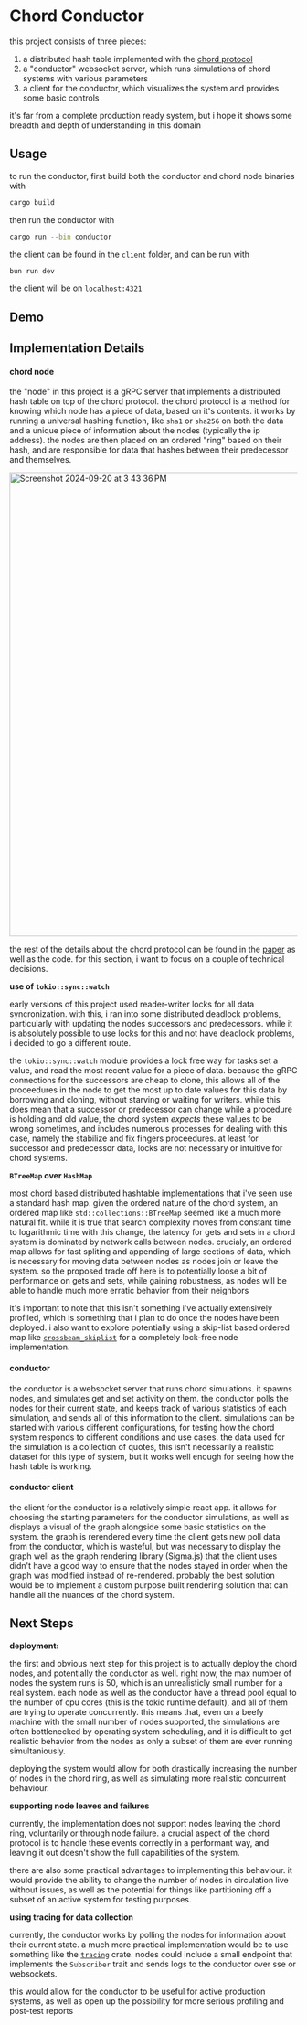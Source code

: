 # Chord Conductor
this project consists of three pieces:

1. a distributed hash table implemented with the [chord protocol](https://pdos.csail.mit.edu/papers/ton:chord/paper-ton.pdf)
2. a "conductor" websocket server, which runs simulations of chord systems with various parameters
3. a client for the conductor, which visualizes the system and provides some basic controls

it's far from a complete production ready system, but i hope it shows some breadth and depth of understanding in this domain

## Usage
to run the conductor, first build both the conductor and chord node binaries with
```bash
cargo build
```

then run the conductor with
```bash
cargo run --bin conductor
```

the client can be found in the `client` folder, and can be run with
```bash
bun run dev
```
the client will be on `localhost:4321`

## Demo
## Implementation Details
#### chord node
the "node" in this project is a gRPC server that implements a distributed hash table on top of the chord protocol.
the chord protocol is a method for knowing which node has a piece of data, based on it's contents. it works by running a universal hashing function, like `sha1` or `sha256`
on both the data and a unique piece of information about the nodes (typically the ip address). the nodes are then placed on an ordered "ring" based on their hash, and are responsible
for data that hashes between their predecessor and themselves.

<img width="812" alt="Screenshot 2024-09-20 at 3 43 36 PM" src="https://github.com/user-attachments/assets/fca9da3a-1139-4403-a174-e63499d73f94">

the rest of the details about the chord protocol can be found in the [paper](https://pdos.csail.mit.edu/papers/ton:chord/paper-ton.pdf) as well as the code. for this section, i want to focus on a couple of technical decisions.

**use of `tokio::sync::watch`**

early versions of this project used reader-writer locks for all data syncronization. with this, i ran into some distributed deadlock problems, particularly with updating the nodes successors and predecessors. while it is absolutely possible to use locks for this and not have deadlock problems, i decided to go a different route.

the `tokio::sync::watch` module provides a lock free way for tasks set a value, and read the most recent value for a piece of data. because the gRPC connections for the successors are cheap to clone, this allows all of the proceedures in the node to get the most up to date values for this data by borrowing and cloning, without starving or waiting for writers. while this does mean that a successor or predecessor can change while a procedure is holding and old value, the chord system *expects* these values to be wrong sometimes, and includes numerous processes for dealing with this case, namely the stabilize and fix fingers proceedures. at least for successor and predecessor data, locks are not necessary or intuitive for chord systems.

**`BTreeMap` over `HashMap`**

most chord based distributed hashtable implementations that i've seen use a standard hash map. given the ordered nature of the chord system, an ordered map like `std::collections::BTreeMap` seemed like a much more natural fit. while it is true that search complexity moves from constant time to logarithmic time with this change, the latency for gets and sets in a chord system is dominated by network calls between nodes. crucialy, an ordered map allows for fast spliting and appending of large sections of data, which is necessary for moving data between nodes as nodes join or leave the system. so the proposed trade off here is to potentially loose a bit of performance on gets and sets, while gaining robustness, as nodes will be able to handle much more erratic behavior from their neighbors

it's important to note that this isn't something i've actually extensively profiled, which is something that i plan to do once the nodes have been deployed. i also want to explore potentially using a skip-list based ordered map like [`crossbeam_skiplist`](https://docs.rs/crossbeam-skiplist/latest/crossbeam_skiplist/) for a completely lock-free node implementation.

#### conductor
the conductor is a websocket server that runs chord simulations. it spawns nodes, and simulates get and set activity on them. the conductor polls the nodes for their current state, and keeps track of various statistics of each simulation, and sends all of this information to the client. simulations can be started with various different configurations, for testing how the chord system responds to different conditions and use cases. the data used for the simulation is a collection of quotes, this isn't necessarily a realistic dataset for this type of system, but it works well enough for seeing how the hash table is working.

#### conductor client
the client for the conductor is a relatively simple react app. it allows for choosing the starting parameters for the conductor simulations, as well as displays a visual of the graph alongside some basic statistics on the system. the graph is rerendered every time the client gets new poll data from the conductor, which is wasteful, but was necessary to display the graph well as the graph rendering library (Sigma.js) that the client uses didn't have a good way to ensure that the nodes stayed in order when the graph was modified instead of re-rendered. probably the best solution would be to implement a custom purpose built rendering solution that can handle all the nuances of the chord system.


## Next Steps 
**deployment:**

the first and obvious next step for this project is to actually deploy the chord nodes, and potentially the conductor as well.
right now, the max number of nodes the system runs is 50, which is an unrealisticly small number for a real system.
each node as well as the conductor have a thread pool equal to the number of cpu cores (this is the tokio runtime default), and all of them are trying to operate concurrently.
this means that, even on a beefy machine with the small number of nodes supported, the simulations are often bottlenecked by operating system scheduling,
and it is difficult to get realistic behavior from the nodes as only a subset of them are ever running simultaniously.

deploying the system would allow for both drastically increasing the number of nodes in the chord ring, as well as simulating more realistic concurrent behaviour.

**supporting node leaves and failures**

currently, the implementation does not support nodes leaving the chord ring, voluntarily or through node failure.
a crucial aspect of the chord protocol is to handle these events correctly in a performant way, and leaving it out doesn't show the full capabilities of the system.

there are also some practical advantages to implementing this behaviour. it would provide the ability to change the number of nodes in circulation live without issues,
as well as the potential for things like partitioning off a subset of an active system for testing purposes.

**using tracing for data collection**

currently, the conductor works by polling the nodes for information about their current state.
a much more practical implementation would be to use something like the [`tracing`](https://docs.rs/tracing/latest/tracing/) crate.
nodes could include a small endpoint that implements the `Subscriber` trait and sends logs to the conductor over sse or websockets.

this would allow for the conductor to be useful for active production systems, as well as open up the possibility for more serious profiling and post-test reports
